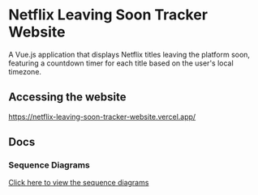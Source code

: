 # Netflix Leaving Soon Tracker Website

A Vue.js application that displays Netflix titles leaving the platform soon, featuring a countdown timer for each title based on the user's local timezone.

## Accessing the website

<https://netflix-leaving-soon-tracker-website.vercel.app/>

## Docs

### Sequence Diagrams

[Click here to view the sequence diagrams](./docs/mermaid-charts.md)
